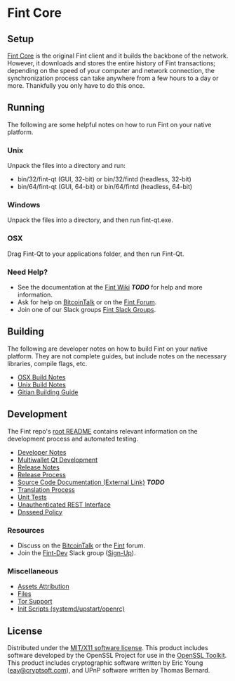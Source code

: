 Fint Core
=====================

Setup
---------------------
[Fint Core](http://fint.org/wallet) is the original Fint client and it builds the backbone of the network. However, it downloads and stores the entire history of Fint transactions; depending on the speed of your computer and network connection, the synchronization process can take anywhere from a few hours to a day or more. Thankfully you only have to do this once.

Running
---------------------
The following are some helpful notes on how to run Fint on your native platform.

### Unix

Unpack the files into a directory and run:

- bin/32/fint-qt (GUI, 32-bit) or bin/32/fintd (headless, 32-bit)
- bin/64/fint-qt (GUI, 64-bit) or bin/64/fintd (headless, 64-bit)

### Windows

Unpack the files into a directory, and then run fint-qt.exe.

### OSX

Drag Fint-Qt to your applications folder, and then run Fint-Qt.

### Need Help?

* See the documentation at the [Fint Wiki](https://en.bitcoin.it/wiki/Main_Page) ***TODO***
for help and more information.
* Ask for help on [BitcoinTalk](https://bitcointalk.org/index.php?topic=1262920.0) or on the [Fint Forum](http://forum.fint.org/).
* Join one of our Slack groups [Fint Slack Groups](https://fint.org/slack-logins/).

Building
---------------------
The following are developer notes on how to build Fint on your native platform. They are not complete guides, but include notes on the necessary libraries, compile flags, etc.

- [OSX Build Notes](build-osx.md)
- [Unix Build Notes](build-unix.md)
- [Gitian Building Guide](gitian-building.md)

Development
---------------------
The Fint repo's [root README](https://github.com/Fint-Project/Fint/blob/master/README.md) contains relevant information on the development process and automated testing.

- [Developer Notes](developer-notes.md)
- [Multiwallet Qt Development](multiwallet-qt.md)
- [Release Notes](release-notes.md)
- [Release Process](release-process.md)
- [Source Code Documentation (External Link)](https://dev.visucore.com/bitcoin/doxygen/) ***TODO***
- [Translation Process](translation_process.md)
- [Unit Tests](unit-tests.md)
- [Unauthenticated REST Interface](REST-interface.md)
- [Dnsseed Policy](dnsseed-policy.md)

### Resources

* Discuss on the [BitcoinTalk](https://bitcointalk.org/index.php?topic=1262920.0) or the [Fint](http://forum.fint.org/) forum.
* Join the [Fint-Dev](https://fint-dev.slack.com/) Slack group ([Sign-Up](https://fint-dev.herokuapp.com/)).

### Miscellaneous
- [Assets Attribution](assets-attribution.md)
- [Files](files.md)
- [Tor Support](tor.md)
- [Init Scripts (systemd/upstart/openrc)](init.md)

License
---------------------
Distributed under the [MIT/X11 software license](http://www.opensource.org/licenses/mit-license.php).
This product includes software developed by the OpenSSL Project for use in the [OpenSSL Toolkit](https://www.openssl.org/). This product includes
cryptographic software written by Eric Young ([eay@cryptsoft.com](mailto:eay@cryptsoft.com)), and UPnP software written by Thomas Bernard.
